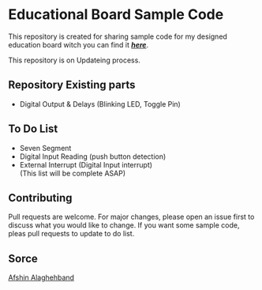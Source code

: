 # Educational Board Sample Code

This repository is created for sharing sample code for my designed education board witch you can find it [***here***](https://github.com/AfshinAlaghehband/PCB-Designe/tree/main/EducationalBoardV2F103RBT6). 

This repository is on Updateing process. 

## Repository Existing parts
- Digital Output & Delays (Blinking LED, Toggle Pin) 

## To Do List 
- Seven Segment
- Digital Input Reading (push button detection)
- External Interrupt (Digital Input interrupt)  
(This list will be complete ASAP)

## Contributing
Pull requests are welcome. For major changes, please open an issue first to discuss what you would like to change.
If you want some sample code, pleas pull requests to update to do list. 


## Sorce
[Afshin Alaghehband](https://github.com/AfshinAlaghehband)

